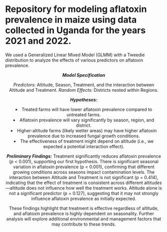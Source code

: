 ##
**<h1>Repository for modeling aflatoxin prevalence in maize using data collected in Uganda for the years 2021 and 2022.</h1>**

We used a Generalized Linear Mixed Model (GLMM) with a Tweedie distribution to analyze the effects of various predictors on aflatoxin prevalence.

***<center>Model Specification<center>***

*Predictors:* Altitude, Season, Treatment, and the interaction between Altitude and Treatment.
*Random Effects:* Districts nested within Regions.

***Hypotheses:***

<li>Treated farms will have lower aflatoxin prevalence compared to untreated farms.</li>

<li>Aflatoxin prevalence will vary significantly by season, region, and district.</li>
<li>Higher-altitude farms (likely wetter areas) may have higher aflatoxin prevalence due to increased fungal growth conditions.</li>
<li>The effectiveness of treatment might depend on altitude (i.e., we expected a potential interaction effect).</li>

***Preliminary Findings:***
Treatment significantly reduces aflatoxin prevalence (*p* < 0.001), supporting our first hypothesis.
There is significant seasonal variation in aflatoxin prevalence (p < 0.001), confirming that different growing conditions across seasons impact contamination levels.
The interaction between Altitude and Treatment is not significant (p = 0.414), indicating that the effect of treatment is consistent across different altitudes—altitude does not influence how well the treatment works.
Altitude alone is not a significant predictor (*p* = 0.127), suggesting that it may not strongly influence aflatoxin prevalence as initially expected.

These findings highlight that treatment is effective regardless of altitude, and aflatoxin prevalence is highly dependent on seasonality. Further analysis will explore additional environmental and management factors that may contribute to these trends.

